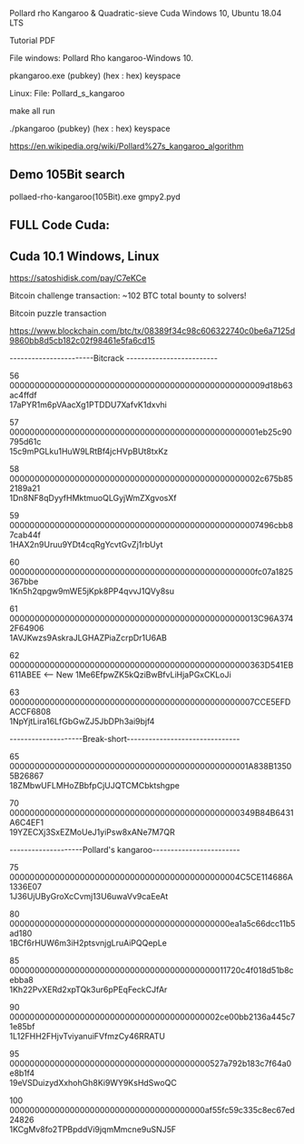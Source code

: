 Pollard rho Kangaroo & Quadratic-sieve Cuda
Windows 10, Ubuntu 18.04 LTS
 
Tutorial PDF

File windows: Pollard Rho kangaroo-Windows 10. 

pkangaroo.exe (pubkey) (hex : hex) keyspace

Linux: File: Pollard_s_kangaroo

make all run 

./pkangaroo (pubkey) (hex : hex) keyspace

https://en.wikipedia.org/wiki/Pollard%27s_kangaroo_algorithm

Demo 105Bit search
-----
pollaed-rho-kangaroo(105Bit).exe
gmpy2.pyd



FULL Code Cuda:
---------------

Cuda 10.1 Windows, Linux
------------------------
https://satoshidisk.com/pay/C7eKCe

Bitcoin challenge transaction: ~102 BTC total bounty to solvers!

Bitcoin puzzle transaction    

https://www.blockchain.com/btc/tx/08389f34c98c606322740c0be6a7125d9860bb8d5cb182c02f98461e5fa6cd15

-----------------------Bitcrack -------------------------

56 000000000000000000000000000000000000000000000000009d18b63ac4ffdf   
17aPYR1m6pVAacXg1PTDDU7XafvK1dxvhi

57 00000000000000000000000000000000000000000000000001eb25c90795d61c    
15c9mPGLku1HuW9LRtBf4jcHVpBUt8txKz

58 00000000000000000000000000000000000000000000000002c675b852189a21    
1Dn8NF8qDyyfHMktmuoQLGyjWmZXgvosXf

59 00000000000000000000000000000000000000000000000007496cbb87cab44f    
1HAX2n9Uruu9YDt4cqRgYcvtGvZj1rbUyt

60 0000000000000000000000000000000000000000000000000fc07a1825367bbe     
1Kn5h2qpgw9mWE5jKpk8PP4qvvJ1QVy8su

61 00000000000000000000000000000000000000000000000013C96A3742F64906     
1AVJKwzs9AskraJLGHAZPiaZcrpDr1U6AB

62 000000000000000000000000000000000000000000000000363D541EB611ABEE <-- New 
1Me6EfpwZK5kQziBwBfvLiHjaPGxCKLoJi

63 0000000000000000000000000000000000000000000000007CCE5EFDACCF6808     
1NpYjtLira16LfGbGwZJ5JbDPh3ai9bjf4


--------------------Break-short-------------------------------       


65 000000000000000000000000000000000000000000000001A838B13505B26867     
18ZMbwUFLMHoZBbfpCjUJQTCMCbktshgpe

70 0000000000000000000000000000000000000000000000349B84B6431A6C4EF1     
19YZECXj3SxEZMoUeJ1yiPsw8xANe7M7QR

--------------------Pollard's kangaroo------------------------

75 0000000000000000000000000000000000000000000004C5CE114686A1336E07    
1J36UjUByGroXcCvmj13U6uwaVv9caEeAt

80 00000000000000000000000000000000000000000000ea1a5c66dcc11b5ad180     
1BCf6rHUW6m3iH2ptsvnjgLruAiPQQepLe

85 00000000000000000000000000000000000000000011720c4f018d51b8cebba8    
1Kh22PvXERd2xpTQk3ur6pPEqFeckCJfAr

90 000000000000000000000000000000000000000002ce00bb2136a445c71e85bf    
1L12FHH2FHjvTviyanuiFVfmzCy46RRATU

95 0000000000000000000000000000000000000000527a792b183c7f64a0e8b1f4     
19eVSDuizydXxhohGh8Ki9WY9KsHdSwoQC

100 000000000000000000000000000000000000000af55fc59c335c8ec67ed24826     
1KCgMv8fo2TPBpddVi9jqmMmcne9uSNJ5F
